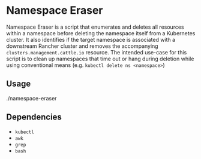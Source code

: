 # Namespace Eraser

Namespace Eraser is a script that enumerates and deletes all resources within a namespace before deleting the namespace itself from a Kubernetes cluster. It also identifies if the target namespace is associated with a downstream Rancher cluster and removes the accompanying `clusters.management.cattle.io` resource. The intended use-case for this script is to clean up namespaces that time out or hang during deletion while using conventional means (e.g. `kubectl delete ns <namespace>`)

## Usage
./namespace-eraser <namespace>

## Dependencies
- `kubectl`
- `awk`
- `grep`
- `bash`